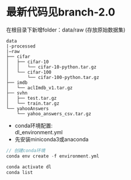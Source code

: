 # 最新代码见branch-2.0


在根目录下新增folder：data/raw (存放原始数据集)
```
data
|-processed
|—raw
├── cifar
│   ├── cifar-10
│   │   └── cifar-10-python.tar.gz
│   └── cifar-100
│       └── cifar-100-python.tar.gz
├── imdb
│   └── aclImdb_v1.tar.gz
├── svhn
│   ├── test.tar.gz
│   └── train.tar.gz
└── yahooAnswers
    └── yahoo_answers_csv.tar.gz
```


- conda环境配置:   
dl_environment.yml 
- 先安装miniconda3或anaconda
```c
// 创建conda环境
conda env create -f environment.yml

conda activate dl
conda list
```

